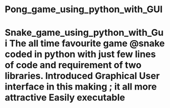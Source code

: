 # Pong_game_using_python_with_GUI
# Snake_game_using_python_with_Gui  The all time favourite game @snake coded in python with just few  lines of code and requirement of two libraries. Introduced Graphical User interface in this making ; it all more attractive  Easily executable 
